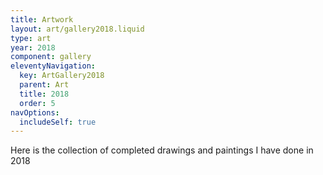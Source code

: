 ```yaml
---
title: Artwork
layout: art/gallery2018.liquid
type: art
year: 2018
component: gallery
eleventyNavigation:
  key: ArtGallery2018
  parent: Art
  title: 2018
  order: 5
navOptions:
  includeSelf: true
---
```


Here is the collection of completed drawings and paintings I have done in 2018
